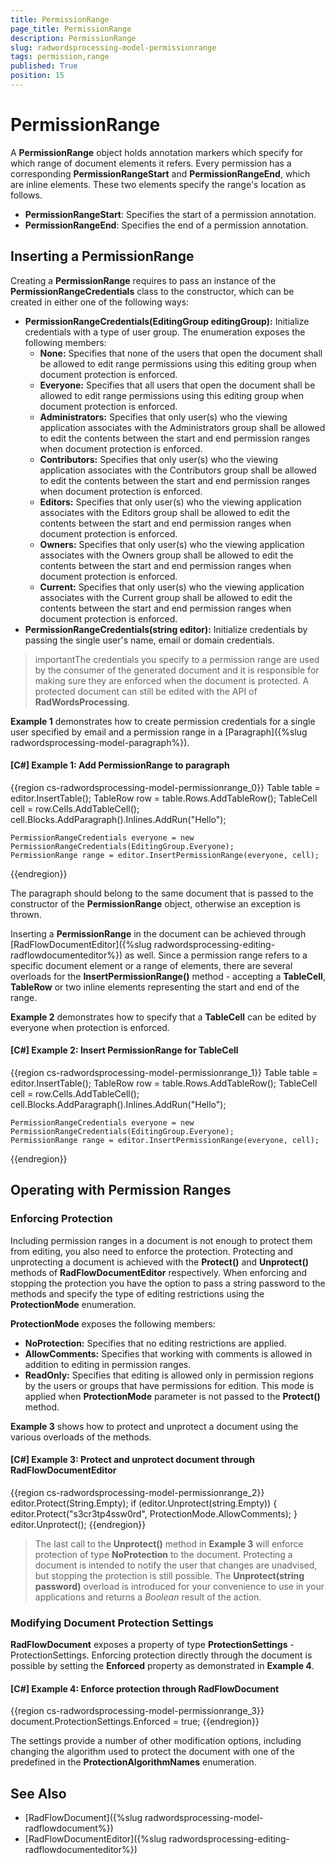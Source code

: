 ```yaml
---
title: PermissionRange
page_title: PermissionRange
description: PermissionRange
slug: radwordsprocessing-model-permissionrange
tags: permission,range
published: True
position: 15
---
```


# PermissionRange


A __PermissionRange__ object holds annotation markers which specify for which range of document elements it refers. Every permission has a corresponding __PermissionRangeStart__ and __PermissionRangeEnd__, which are inline elements. These two elements specify the range's location as follows.


* __PermissionRangeStart__: Specifies the start of a permission annotation.
* __PermissionRangeEnd__: Specifies the end of a permission annotation.


## Inserting a PermissionRange


Creating a __PermissionRange__ requires to pass an instance of the __PermissionRangeCredentials__ class to the constructor, which can be created in either one of the following ways:

* __PermissionRangeCredentials(EditingGroup editingGroup):__ Initialize credentials with a type of user group. The enumeration exposes the following members:
	* __None:__ Specifies that none of the users that open the document shall be allowed to edit range permissions using this editing group when document protection is enforced.
	* __Everyone:__ Specifies that all users that open the document shall be allowed to edit range permissions using this editing group when document protection is enforced.
	* __Administrators:__ Specifies that only user(s) who the viewing application associates with the Administrators group shall be allowed to edit the contents between the start and end permission ranges when document protection is enforced.
	* __Contributors:__  Specifies that only user(s) who the viewing application associates with the Contributors group shall be allowed to edit the contents between the start and end permission ranges when document protection is enforced.
	* __Editors:__ Specifies that only user(s) who the viewing application associates with the Editors group shall be allowed to edit the contents between the start and end permission ranges when document protection is enforced.
	* __Owners:__ Specifies that only user(s) who the viewing application associates with the Owners group shall be allowed to edit the contents between the start and end permission ranges when document protection is enforced.
	* __Current:__ Specifies that only user(s) who the viewing application associates with the Current group shall be allowed to edit the contents between the start and end permission ranges when document protection is enforced.
* __PermissionRangeCredentials(string editor):__ Initialize credentials by passing the single user's name, email or domain credentials.


>importantThe credentials you specify to a permission range are used by the consumer of the generated document and it is responsible for making sure they are enforced when the document is protected. A protected document can still be edited with the API of __RadWordsProcessing__.

__Example 1__ demonstrates how to create permission credentials for a single user specified by email and a permission range in a [Paragraph]({%slug radwordsprocessing-model-paragraph%}).


#### __[C#] Example 1: Add PermissionRange to paragraph__

{{region cs-radwordsprocessing-model-permissionrange_0}}
	Table table = editor.InsertTable();
	TableRow row = table.Rows.AddTableRow();
	TableCell cell = row.Cells.AddTableCell();
	cell.Blocks.AddParagraph().Inlines.AddRun("Hello");
	
	PermissionRangeCredentials everyone = new PermissionRangeCredentials(EditingGroup.Everyone);
	PermissionRange range = editor.InsertPermissionRange(everyone, cell);
{{endregion}}

The paragraph should belong to the same document that is passed to the constructor of the __PermissionRange__ object, otherwise an exception is thrown.


Inserting a __PermissionRange__ in the document can be achieved through [RadFlowDocumentEditor]({%slug radwordsprocessing-editing-radflowdocumenteditor%}) as well. Since a permission range refers to a specific document element or a range of elements, there are several overloads for the __InsertPermissionRange()__ method - accepting a __TableCell__, __TableRow__ or two inline elements representing the start and end of the range.

__Example 2__ demonstrates how to specify that a __TableCell__ can be edited by everyone when protection is enforced.

#### __[C#] Example 2: Insert PermissionRange for TableCell__

{{region cs-radwordsprocessing-model-permissionrange_1}}
	Table table = editor.InsertTable();
	TableRow row = table.Rows.AddTableRow();
	TableCell cell = row.Cells.AddTableCell();
	cell.Blocks.AddParagraph().Inlines.AddRun("Hello");
	
	PermissionRangeCredentials everyone = new PermissionRangeCredentials(EditingGroup.Everyone);
	PermissionRange range = editor.InsertPermissionRange(everyone, cell);
{{endregion}}


## Operating with Permission Ranges

### Enforcing Protection

Including permission ranges in a document is not enough to protect them from editing, you also need to enforce the protection. Protecting and unprotecting a document is achieved with the __Protect()__ and __Unprotect()__ methods of __RadFlowDocumentEditor__ respectively. When enforcing and stopping the protection you have the option to pass a string password to the methods and specify the type of editing restrictions using the __ProtectionMode__ enumeration.

__ProtectionMode__ exposes the following members:

* __NoProtection:__ Specifies that no editing restrictions are applied.
* __AllowComments:__ Specifies that working with comments is allowed in addition to editing in permission ranges.
* __ReadOnly:__ Specifies that editing is allowed only in permission regions by the users or groups that have permissions for edition. This mode is applied when __ProtectionMode__ parameter is not passed to the __Protect()__ method.

__Example 3__ shows how to protect and unprotect a document using the various overloads of the methods.

#### __[C#] Example 3: Protect and unprotect document through RadFlowDocumentEditor__

{{region cs-radwordsprocessing-model-permissionrange_2}}
	editor.Protect(String.Empty);
	if (editor.Unprotect(string.Empty))
	{
	    editor.Protect("s3cr3tp4ssw0rd", ProtectionMode.AllowComments);
	}
	editor.Unprotect();
{{endregion}}


>The last call to the __Unprotect()__ method in __Example 3__ will enforce protection of type __NoProtection__ to the document. Protecting a document is intended to notify the user that changes are unadvised, but stopping the protection is still possible. The __Unprotect(string password)__ overload is introduced for your convenience to use in your applications and returns a *Boolean* result of the action. 

### Modifying Document Protection Settings

__RadFlowDocument__ exposes a property of type __ProtectionSettings__ - ProtectionSettings. Enforcing protection directly through the document is possible by setting the  __Enforced__ property as demonstrated in __Example 4__.

#### __[C#] Example 4: Enforce protection through RadFlowDocument__

{{region cs-radwordsprocessing-model-permissionrange_3}}
	document.ProtectionSettings.Enforced = true;
{{endregion}}

The settings provide a number of other modification options, including changing the algorithm used to protect the document with one of the predefined in the __ProtectionAlgorithmNames__ enumeration.



## See Also

* [RadFlowDocument]({%slug radwordsprocessing-model-radflowdocument%})
* [RadFlowDocumentEditor]({%slug radwordsprocessing-editing-radflowdocumenteditor%})



          
